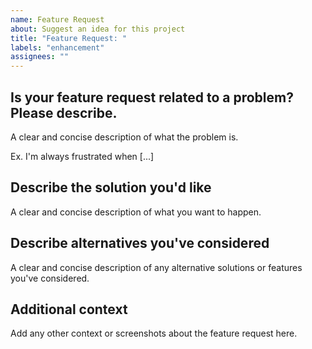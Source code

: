 ```yaml
---
name: Feature Request
about: Suggest an idea for this project
title: "Feature Request: "
labels: "enhancement"
assignees: ""
---
```


## Is your feature request related to a problem? Please describe.

A clear and concise description of what the problem is.

Ex. I'm always frustrated when [...]

## Describe the solution you'd like

A clear and concise description of what you want to happen.

## Describe alternatives you've considered

A clear and concise description of any alternative solutions or features you've considered.

## Additional context

Add any other context or screenshots about the feature request here.
